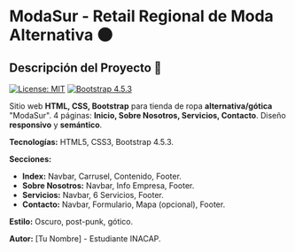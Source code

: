 # ModaSur - Retail Regional de Moda Alternativa 🌑

## Descripción del Proyecto 👗
[![License: MIT](https://img.shields.io/badge/License-MIT-yellow.svg)](https://opensource.org/licenses/MIT) [![Bootstrap 4.5.3](https://img.shields.io/badge/Bootstrap-4.5.3-blueviolet.svg)](https://getbootstrap.com/)

Sitio web **HTML, CSS, Bootstrap** para tienda de ropa **alternativa/gótica** "ModaSur".  4 páginas: **Inicio, Sobre Nosotros, Servicios, Contacto**.  Diseño **responsivo** y **semántico**.

**Tecnologías:** HTML5, CSS3, Bootstrap 4.5.3.

**Secciones:**

*   **Index:** Navbar, Carrusel, Contenido, Footer.
*   **Sobre Nosotros:** Navbar, Info Empresa, Footer.
*   **Servicios:** Navbar, 6 Servicios, Footer.
*   **Contacto:** Navbar, Formulario, Mapa (opcional), Footer.

**Estilo:**  Oscuro, post-punk, gótico.

**Autor:** [Tu Nombre] - Estudiante INACAP.
